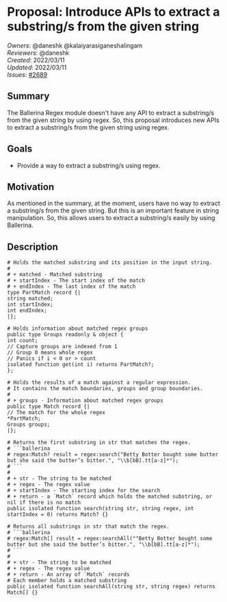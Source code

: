# Proposal: Introduce APIs to extract a substring/s from the given string

_Owners_: @daneshk @kalaiyarasiganeshalingam  
_Reviewers_: @daneshk  
_Created_: 2022/03/11   
_Updated_: 2022/03/11  
_Issues_: [#2689](https://github.com/ballerina-platform/ballerina-standard-library/issues/2689) 

## Summary
The Ballerina Regex module doesn't have any API to extract a substring/s from the given string by using regex. So, this proposal introduces new APIs to extract a substring/s from the given string using regex.

## Goals

- Provide a way to extract a substring/s using regex.

## Motivation
As mentioned in the summary, at the moment, users have no way to extract a substring/s from the given string. But this is an important feature in string manipulation. So, this allows users to extract a substring/s easily by using Ballerina.

## Description

```ballerina
# Holds the matched substring and its position in the input string.
#
# + matched - Matched substring
# + startIndex - The start index of the match
# + endIndex - The last index of the match
type PartMatch record {|
string matched;
int startIndex;
int endIndex;
|};
```
```ballerina
# Holds information about matched regex groups
public type Groups readonly & object {
int count;
// Capture groups are indexed from 1
// Group 0 means whole regex
// Panics if i < 0 or > count
isolated function get(int i) returns PartMatch?;
};
```

```ballerina
# Holds the results of a match against a regular expression.
# It contains the match boundaries, groups and group boundaries.
#
# + groups - Information about matched regex groups
public type Match record {|
// The match for the whole regex
*PartMatch;
Groups groups;
|};
```

```ballerina
# Returns the first substring in str that matches the regex.
# ```ballerina
# regex:Match? result = regex:search("Betty Botter bought some butter but she said the butter’s bitter.", "\\b[bB].tt[a-z]*");
# ```
#
# + str - The string to be matched
# + regex - The regex value
# + startIndex - The starting index for the search
# + return - a `Match` record which holds the matched substring, or nil if there is no match
public isolated function search(string str, string regex, int startIndex = 0) returns Match? {}
```

```ballerina
# Returns all substrings in str that match the regex.
# ```ballerina
# regex:Match[] result = regex:searchAll(""Betty Botter bought some butter but she said the butter’s bitter.", "\\b[bB].tt[a-z]*");
# ```
#
# + str - The string to be matched
# + regex - The regex value
# + return - An array of `Match` records
# Each member holds a matched substring
public isolated function searchAll(string str, string regex) returns Match[] {}
```
